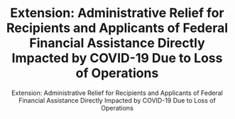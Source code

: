 ---
layout: resources-landing
title: "Extension: Administrative Relief for Recipients and Applicants of Federal Financial Assistance Directly Impacted by COVID-19 Due to Loss of Operations"
subtitle: "Extension: Administrative Relief for Recipients and Applicants of Federal Financial Assistance Directly Impacted by COVID-19 Due to Loss of Operations"
external_link: https://www.whitehouse.gov/wp-content/uploads/2020/06/M-20-26.pdf
filters: federal-financial-assistance memorandum omb 2020
---